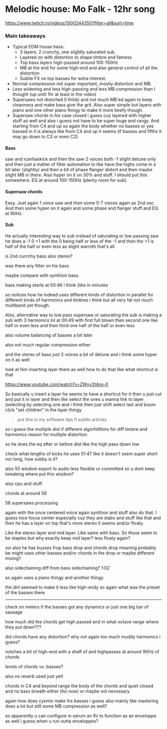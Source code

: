 # Melodic house: Mo Falk - 12hr song
https://www.twitch.tv/videos/1000244350?filter=all&sort=time

### Main takeaways
- Typical EDM house bass:
  - 3 layers. 2 crunchy, one slightly saturated sub.
  - Layered on with distortion to shape timbre and fatness
  - Top bass layers high-passed around 100-150Hz
  - MB at the end for some high-end and also general control of all the distortion
  - Subtle FX on top basses for extra interest.
- Normal compression not super important, mostly distortion and MB.
- Less widening and less high-passing and less MB compression than I thought (up until 1hr at least in the video)
- Supersaws not distorted (I think) and not much MB'ed again to keep cleanness and make bass give the grit. Also super simple but layers with piano and one other piano thingy
to make it more beefy though.
- Supersaw chords in his case closed i guess cuz layered with higher stuff as well and also i guess not have to be super huge and rangy. And starting from C4 and up so again the body whether no basses or yes bassed in it is always like from C4 and up it seems (if basses and fifths it may go down to C3 or even C2).

#### Bass
saw and icanhaskick and then the saw 2 voices both -1 slight detune only and then just a matter of filter automation to like have the highs come in a bit later (slightly) and then a bit of phase flanger distort and then maybe slight MB in there. Also hyper on it on 30% and stuff. I should put this somewhere. EQ at around 100-150Hz (plenty room for sub).

#### Supersaw chords
Easy. Just again 1 voice saw and then some 5-7 voices again as 2nd osc. And then some hyper on it again and some phase and flanger stuff and EQ at 90Hz.

#### Sub
He actually interesting way to sub instead of saturating or low passing saw he does a -1 0 +1 with the 0 being half or less of the -1 and then the +1 is half of the half or even less as slight warmth that's all.

is 2nd curcnhy bass also stereo?

was there any filter on his bass

maybe compare with synthion bass.

bass making starts at 00:46 i think (like in minutes

so notices how he indeed uses different kinds of distortion in parallel for different kinds of harmonics and timbres i think but all very fat not much multiband yet though.

Also, alternative way to low pass supersaw or saturating the sub is making a sub with 3 harmonics lol at 00:49 with first full blown then second one like half or even less and then third one half of the half or even less

also volume balancing of basses a bit later

also not much regular compression either

and the stereo of bass just 2 voices a bit of detune and i think some hyper on it as well

look at him inserting layer there as well how to do that like what shortcut is that


https://www.youtube.com/watch?v=ZWyy3t4ov-0

So basically u insert a layer he seems to have a shortcut for it then u just cut and put it in layer
and then like select the ones u wanna link to layer (selecting by selecting one and i think then just shift select last and boom click "set children" in the layer thingy 
> put this in my software tips fl sutdio articlez

so i guess the multiple dist if different algorhtithms for diff timbre and harmonics reason for multiple distortion

so he does the eq after or before dist like the high pass down low

check what lengths of kicks he uses 51:47 like it doesn't seem super short nor long, how subby is it?

also 55 wisdom export to audio less flexible ur committed so u dont keep tweaking
where put this wisdom?

also cpu and stuff

chords at around 56

58 supersaws processing

again with the once centered voice 
again synthion and stuff also do that. I guess nice focus center especially cuz they are stabs and stuff like
that and then he has a layer on top that's more stereo it seems and/or floaty.

Like the stereo layer and mid layer. Like same with bass. So those seem to be staples but why exactly keep mid layer? less floaty again?

soi also he has busses frop bass drop and chords drop meaning probably be might uses
other basses and/or chords in the drop or maybe different mixing?

also sidechaining diff from bass sidechaining? 1:02

so again uses a piano thingy and another thingy

the dirt seemed to make it less like high-endy so again what was the preset of the basses there

-------
check on meters if the basses got any dynamics or just one big bar of sausage

how much did the chords get high passed and in what octave range where they put down???

did chords have any distortion? why not again too much muddy harmonics i guess?

notches a bit of high-end with a shelf of and highpasses at around 90Hz of chords

levels of chords vs. basses?

also no reverb used just yet!

chords in C4 and beyond range the body of the chords and quiet closed and no bass bneath either (for now) or maybe not necessary

again how does cysmix make his basses i guess also mainly like mastering does a lot but still some MB compression as well?

so apparently u can configure in serum an lfo to function as an enveloppe as well i guess when u run outta enveloppes?
